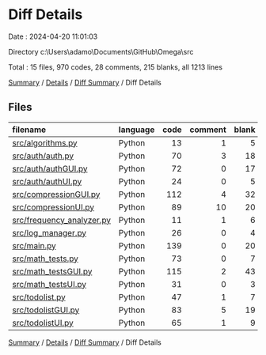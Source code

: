 # Diff Details

Date : 2024-04-20 11:01:03

Directory c:\\Users\\adamo\\Documents\\GitHub\\Omega\\src

Total : 15 files,  970 codes, 28 comments, 215 blanks, all 1213 lines

[Summary](results.md) / [Details](details.md) / [Diff Summary](diff.md) / Diff Details

## Files
| filename | language | code | comment | blank | total |
| :--- | :--- | ---: | ---: | ---: | ---: |
| [src/algorithms.py](/src/algorithms.py) | Python | 13 | 1 | 5 | 19 |
| [src/auth/auth.py](/src/auth/auth.py) | Python | 70 | 3 | 18 | 91 |
| [src/auth/authGUI.py](/src/auth/authGUI.py) | Python | 72 | 0 | 17 | 89 |
| [src/auth/authUI.py](/src/auth/authUI.py) | Python | 24 | 0 | 5 | 29 |
| [src/compressionGUI.py](/src/compressionGUI.py) | Python | 112 | 4 | 32 | 148 |
| [src/compressionUI.py](/src/compressionUI.py) | Python | 89 | 10 | 20 | 119 |
| [src/frequency_analyzer.py](/src/frequency_analyzer.py) | Python | 11 | 1 | 6 | 18 |
| [src/log_manager.py](/src/log_manager.py) | Python | 26 | 0 | 4 | 30 |
| [src/main.py](/src/main.py) | Python | 139 | 0 | 20 | 159 |
| [src/math_tests.py](/src/math_tests.py) | Python | 73 | 0 | 7 | 80 |
| [src/math_testsGUI.py](/src/math_testsGUI.py) | Python | 115 | 2 | 43 | 160 |
| [src/math_testsUI.py](/src/math_testsUI.py) | Python | 31 | 0 | 3 | 34 |
| [src/todolist.py](/src/todolist.py) | Python | 47 | 1 | 7 | 55 |
| [src/todolistGUI.py](/src/todolistGUI.py) | Python | 83 | 5 | 19 | 107 |
| [src/todolistUI.py](/src/todolistUI.py) | Python | 65 | 1 | 9 | 75 |

[Summary](results.md) / [Details](details.md) / [Diff Summary](diff.md) / Diff Details